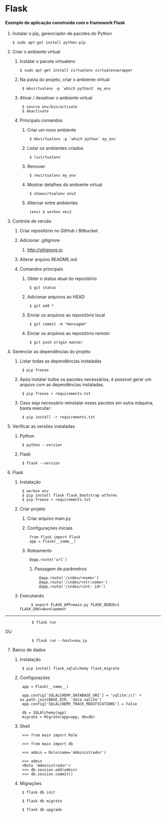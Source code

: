 # Flask
#### Exemplo de aplicação construída com o framework Flask

1.  Instalar o pip, gerenciador de pacotes do Python

		$ sudo apt-get install python-pip

2.  Criar o ambiente virtual

	1.  Instalar o pacote virtualenv
	
			$ sudo apt-get install virtualenv virtualenvwrapper

	2. Na pasta do projeto, criar o ambiente virtual
	 
			$ mkvirtualenv -p `which python3` my_env

	3. Ativar / desativar o ambiente virtual
	
			$ source env/bin/activate
			$ deactivate
	
	4. Principais comandos
		
		1. Criar um novo ambiente
			
				$ mkvirtualenv -p `which python` my_env
					   
		2. Listar os ambientes criados
			
				$ lsvirtualenv

		3. Remover
			
				$ rmvirtualenv my_env

		4. Mostrar detalhes do ambiente virtual
			
				$ showvirtualenv env2

		5. Alternar entre ambientes
			
				(env) $ workon env2

3.  Controle de versão
 
	1. Criar repositório no GitHub / Bitbucket
	
	2. Adicionar .gitignore
		1.  http://gitignore.io
	
	3. Alterar arquivo README.md
	
	4. Comandos principais
		1. Obter o status atual do repositório

				$ git status
		2. Adicionar arquivos ao HEAD

				$ git add *
			
		3. Enviar os arquivos ao repositório local

				$ git commit -m "mensagem" 

		4. Enviar os arquivos ao repositório remoto

				$ git push origin master 


4. Gerenciar as dependências do projeto

	1. Listar todas as dependências instaladas
	
			$ pip freeze

	2. Após instalar todos os pacotes necessários, é possível gerar um arquivo com as dependências instaladas.
	
			$ pip freeze > requirements.txt

	3. Caso seja necessário reinstalar esses pacotes em outra máquina, basta executar:
	
			$ pip install -r requirements.txt

5.  Verificar as versões instaladas
	1. Python
	
			$ python --version

	2. Flask
	
		    $ flask --version

6. Flask
  
    1. Instalação
    
            $ workon env
            $ pip install flask flask_bootstrap wtforms
            $ pip freeze > requirements.txt
    
    2. Criar projeto
    
        1. Criar arquivo main.py
        2. Configurações iniciais
        
                from flask import Flask
                app = Flask(__name__)
                
        3. Roteamento
        
                @app.route('url')
                
           1. Passagem de parâmetros
                
                    @app.route('/index/<nome>')
                    @app.route('/index/<str:nome>')
                    @app.route('/index/<int: id>')
    
    3. Executando
                
                $ export FLASK_APP=main.py FLASK_DEBUG=1 FLASK_ENV=development

--------------

                $ flask run
                
  OU
                
                $ flask run --host=seu_ip
                   
7. Banco de dados 

    1. Instalação

            $ pip install flask_sqlalchemy flask_migrate

    2. Configurações
            
            app = Flask(__name__)

            app.config['SQLALCHEMY_DATABASE_URI'] = 'sqlite:///' + os.path.join(BASE_DIR, 'data.sqlite')
            app.config['SQLALCHEMY_TRACK_MODIFICATIONS'] = False
            
            db = SQLAlchemy(app)
            migrate = Migrate(app=app, db=db)

    3. Shell    
    
            >>> from main import Role
            
            >>> from main import db
            
            >>> admin = Role(name='Administrador')
            
            >>> admin
            <Role 'Administrador'>
            >>> db.session.add(admin)
            >>> db.session.commit()

    4. Migrações
    
            $ flask db init
            
            $ flask db migrate
    
            $ flask db upgrade
    